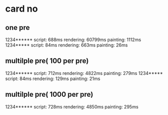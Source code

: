 
# card no #

## one pre ##
1234****** script: 688ms rendering: 60799ms painting: 1112ms
1234***** script: 84ms rendering: 663ms painting: 26ms

## multilple pre( 100 per pre) ##
1234****** script: 712ms rendering: 4822ms painting: 279ms
1234***** script: 84ms rendering: 129ms painting: 21ms


## multilple pre( 1000 per pre) ##
1234****** script: 728ms rendering: 4850ms painting: 295ms
